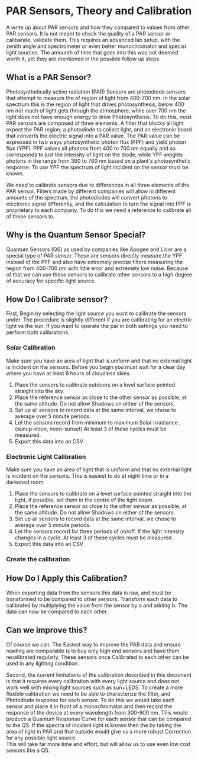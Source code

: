 # PAR Sensors, Theory and Calibration
A write up about PAR sensors and how they compared to values from other PAR sensors.
It is not meant to check the quality of a PAR sensor or calibarate, validate them. 
This requires an advanced lab setup, with the zenith angle and spectrometer or even better monochromator and special light sources. The amounth of time that goes into this was not deemed worth it, yet they are mentioned in the possible follow up steps. 

## What is a PAR Sensor?
Photosynthetically active radiation (PAR) Sensors are photodiode sensors that attempt to measure the of region of light from 400-700 nm. In the solar spectrum this is the region of light that drives photosynthesis, below 400 nm not much of light gets through the atmosphere, while over 700 nm the light does not have enough energy to drive Photosynthesis.
To do this, most PAR sensors are composed of three elements. A filter that blocks all light expect the PAR region, a photodiode to collect light, and an electronic board that converts the electric signal into a PAR value. The PAR value can be expressed in two ways photosynthetic photon flux (PPF) and yield photon flux (YPF). PPF values all photons from 400 to 700 nm equally and so corresponds to just the intensity of light on the diode, while YPF weights photons in the range from 360 to 760 nm based on a plant's photosynthetic response. To use YPF the spectrum of light incident on the sensor must be known.

We need to calibrate sensors due to differences in all three elements of the PAR sensor. Filters made by different companies will allow in different amounts of the spectrum, the photodiodes will convert photons to electronic signal differently, and the calculation to turn the signal into PPF is proprietary to each company. To do this we need a reference to calibrate all of these sensors to.

## Why is the Quantum Sensor Special?
Quantum Sensors (QS) as used by companies like Apogee and Licor are a special type of PAR sensor. These are sensors directly measure the YPF instead of the PPF and also have extremely precise filters measuring the region from 400-700 nm with little error and extremely low noise. 
Because of that we can use these sensors to calibrate other sensors to a high degree of accuracy for specific light source. 

## How Do I Calibrate sensor?	
First, Begin by selecting the light source you want to calibrate the sensors under. The procedure is slightly different if you are calibrating for an electric light vs the sun. If you want to operate the par in both settings you need to perform both calibrations.

### Solar Calibration
Make sure you have an area of light that is uniform and that no external light is incident on the sensors. Before you begin you must wait for a clear day where you have at least 6 hours of cloudless skies.
1.	Place the sensors to calibrate outdoors on a level surface pointed straight into the sky. 
2.	Place the reference sensor as close to the other sensor as possible, at the same altitude. Do not allow Shadows on either of the sensors.
3.	Set up all sensors to record data at the same interval, we chose to average over 5 minute periods.
4.	Let the sensors record from minimum to maximum Solar irradiance , (sunup-noon, noon-sunset) At least 3 of these cycles must be measured.
5.	Export this data into an CSV

### Electronic Light Calibration 
Make sure you have an area of light that is uniform and that no external light is incident on the sensors. This is easiest to do at night time or in a darkened room. 
1.	Place the sensors to calibrate on a level surface pointed straight into the light, if possible, set them in the centre of the light beam. 
2.	Place the reference sensor as close to the other sensor as possible, at the same altitude. Do not allow Shadows on either of the sensors.
3.	Set up all sensors to record data at the same interval, we chose to average over 5 minute periods.
4.	Let the sensors record for three periods of on/off. If the light intensity changes in a cycle.  At least 3 of these cycles must be measured.
5.	Export this data into an CSV

### Create the calibration


## How Do I Apply this Calibration?
When exporting data from the sensors this data is raw, and must be transformed to be compared to other sensors. Transform each data to calibrated by multiplying the value from the sensor by a and adding b. The data can now be compared to each other.

## Can we improve this?
Of course we can. 
The Easiest way to improve the PAR data and ensure reading are comparable is to buy only high end sensors and have them recalibrated regularly. These sensors once Calibrated to each other can be used in any lighting condition.

Second, the current limitations of the calibration described in this document is that it requires every calibration with every light source and does not work well with mixing light sources such as sun+LEDS. 
To create a more flexible calibration we need to be able to characterize the filter, and Photodiode response for each sensor. To do this we would take each sensor and place it in front of a monochromator and then record the response of the device at every wavelength from 300-900 nm. This would produce a Quantum Response Curve for each sensor that can be compared to the QS. If the spectra of incident light is known then the by taking the area of light in PAR and that outside would give us a more robust Correction for any possible light source.  
This will take far more time and effort, but will allow us to use even low cost sensors like a QS.

